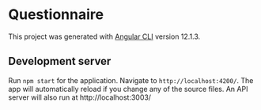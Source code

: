 # Questionnaire

This project was generated with [Angular CLI](https://github.com/angular/angular-cli) version 12.1.3.

## Development server

Run `npm start` for the application. Navigate to `http://localhost:4200/`. The app will automatically reload if you change any of the source files. 
An API server will also run at http://localhost:3003/
